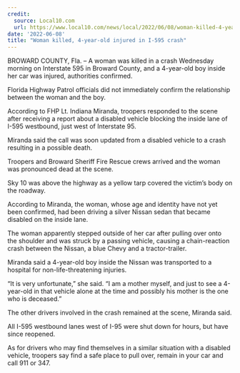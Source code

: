 ```yaml
---
credit:
  source: Local10.com
  url: https://www.local10.com/news/local/2022/06/08/woman-killed-4-year-old-injured-in-i-595-crash/
date: '2022-06-08'
title: "Woman killed, 4-year-old injured in I-595 crash"
---
```

BROWARD COUNTY, Fla. – A woman was killed in a crash Wednesday morning on Interstate 595 in Broward County, and a 4-year-old boy inside her car was injured, authorities confirmed.

Florida Highway Patrol officials did not immediately confirm the relationship between the woman and the boy.

According to FHP Lt. Indiana Miranda, troopers responded to the scene after receiving a report about a disabled vehicle blocking the inside lane of I-595 westbound, just west of Interstate 95.

Miranda said the call was soon updated from a disabled vehicle to a crash resulting in a possible death.

Troopers and Broward Sheriff Fire Rescue crews arrived and the woman was pronounced dead at the scene.

Sky 10 was above the highway as a yellow tarp covered the victim’s body on the roadway.

According to Miranda, the woman, whose age and identity have not yet been confirmed, had been driving a silver Nissan sedan that became disabled on the inside lane.

The woman apparently stepped outside of her car after pulling over onto the shoulder and was struck by a passing vehicle, causing a chain-reaction crash between the Nissan, a blue Chevy and a tractor-trailer.

Miranda said a 4-year-old boy inside the Nissan was transported to a hospital for non-life-threatening injuries.

“It is very unfortunate,” she said. “I am a mother myself, and just to see a 4-year-old in that vehicle alone at the time and possibly his mother is the one who is deceased.”

The other drivers involved in the crash remained at the scene, Miranda said.

All I-595 westbound lanes west of I-95 were shut down for hours, but have since reopened.

As for drivers who may find themselves in a similar situation with a disabled vehicle, troopers say find a safe place to pull over, remain in your car and call 911 or 347.

